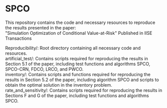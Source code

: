 # SPCO
This repository contains the code and necessary resources to reproduce the results presented in the paper:  
"Simulation Optimization of Conditional Value-at-Risk" Published in IISE Transactions

Reproducibility/: Root directory containing all necessary code and resources.  
artificial_test/: Contains scripts required for reproducing the results in Section 5.1 of the paper, including test functions and algorithms SPCO, SPCO-CRN, FDCO, LRCO, and PWCO.  
inventory/: Contains scripts and functions required for reproducing the results in Section 5.2 of the paper, including algorithm SPCO and scripts to obtain the optimal solution in the inventory problem.  
rate_and_sensitivity/: Contains scripts required for reproducing the results in Sections F and G of the paper, including test functions and algorithms SPCO.
